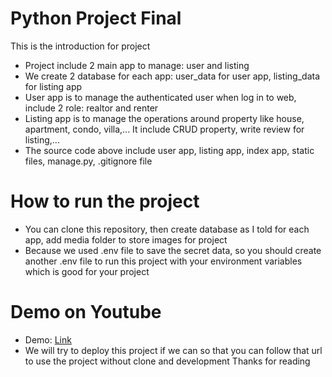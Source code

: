 # Python Project Final
This is the introduction for project
- Project include 2 main app to manage: user and listing
- We create 2 database for each app: user_data for user app, listing_data for listing app
- User app is to manage the authenticated user when log in to web, include 2 role: realtor and renter
- Listing app is to manage the operations around property like house, apartment, condo, villa,... It include
CRUD property, write review for listing,...
- The source code above include user app, listing app, index app, static files, manage.py, .gitignore file
# How to run the project
- You can clone this repository, then create database as I told for each app, add media folder to store images
for project
- Because we used .env file to save the secret data, so you should create another .env file to run this project
with your environment variables which is good for your project
# Demo on Youtube
- Demo: [Link](https://youtu.be/IXm_I-AIY10)
- We will try to deploy this project if we can so that you can follow that url to use the project without clone and
development
Thanks for reading
